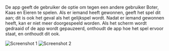 De app geeft de gebruiker de optie om tegen een andere gebruiker Boter, Kaas en Eieren te spelen. Als er iemand heeft gewonnen, geeft het spel dit aan; dit is ook het geval als het gelijkspel wordt. Nadat er iemand gewonnen heeft, kan er niet meer doorgespeeld worden. Als het scherm wordt gedraaid of de app wordt gepauzeerd, onthoudt de app hoe het spel ervoor staat, en onthoudt dit ook. 

![Screenshot 1](https://github.com/mikebg95/tic1.jpg)
![Screenshot 2](https://github.com/mikebg95/tic2.jpg)
